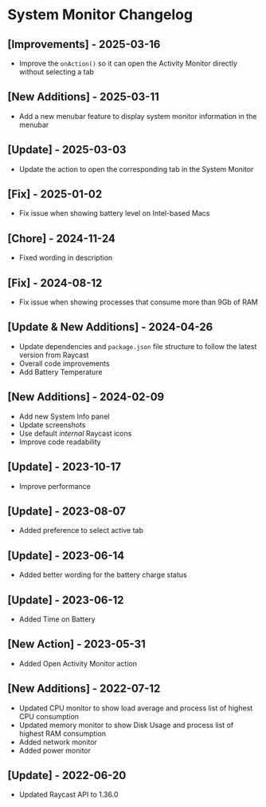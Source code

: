 # System Monitor Changelog

## [Improvements] - 2025-03-16

- Improve the `onAction()` so it can open the Activity Monitor directly without selecting a tab

## [New Additions] - 2025-03-11

- Add a new menubar feature to display system monitor information in the menubar

## [Update] - 2025-03-03

- Update the action to open the corresponding tab in the System Monitor

## [Fix] - 2025-01-02

- Fix issue when showing battery level on Intel-based Macs

## [Chore] - 2024-11-24

- Fixed wording in description

## [Fix] - 2024-08-12

- Fix issue when showing processes that consume more than 9Gb of RAM

## [Update & New Additions] - 2024-04-26

- Update dependencies and `package.json` file structure to follow the latest version from Raycast
- Overall code improvements
- Add Battery Temperature

## [New Additions] - 2024-02-09

- Add new System Info panel
- Update screenshots
- Use default _internal_ Raycast icons
- Improve code readability

## [Update] - 2023-10-17

- Improve performance

## [Update] - 2023-08-07

- Added preference to select active tab

## [Update] - 2023-06-14

- Added better wording for the battery charge status

## [Update] - 2023-06-12

- Added Time on Battery

## [New Action] - 2023-05-31

- Added Open Activity Monitor action

## [New Additions] - 2022-07-12

- Updated CPU monitor to show load average and process list of highest CPU consumption
- Updated memory monitor to show Disk Usage and process list of highest RAM consumption
- Added network monitor
- Added power monitor

## [Update] - 2022-06-20

- Updated Raycast API to 1.36.0
